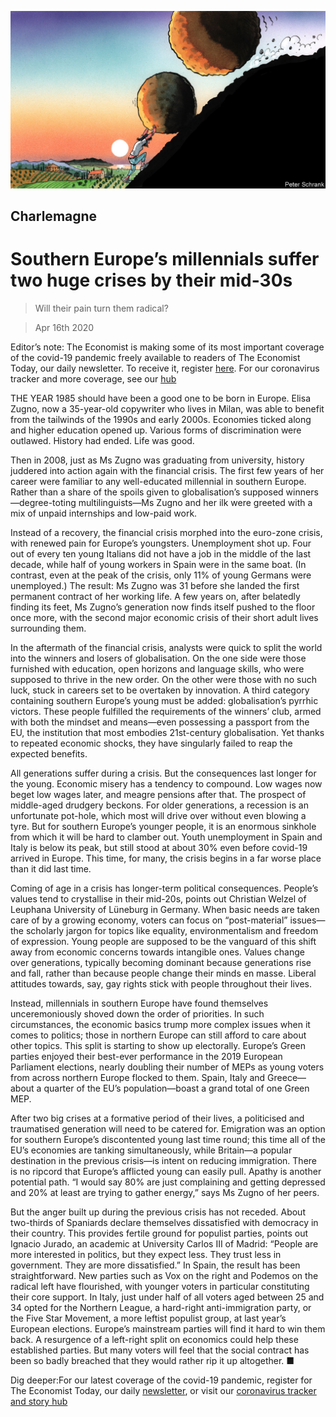 ![](./images/20200418_EUD000_0.jpg)

## Charlemagne

# Southern Europe’s millennials suffer two huge crises by their mid-30s

> Will their pain turn them radical?

> Apr 16th 2020

Editor’s note: The Economist is making some of its most important coverage of the covid-19 pandemic freely available to readers of The Economist Today, our daily newsletter. To receive it, register [here](https://www.economist.com//newslettersignup). For our coronavirus tracker and more coverage, see our [hub](https://www.economist.com//coronavirus)

THE YEAR 1985 should have been a good one to be born in Europe. Elisa Zugno, now a 35-year-old copywriter who lives in Milan, was able to benefit from the tailwinds of the 1990s and early 2000s. Economies ticked along and higher education opened up. Various forms of discrimination were outlawed. History had ended. Life was good.

Then in 2008, just as Ms Zugno was graduating from university, history juddered into action again with the financial crisis. The first few years of her career were familiar to any well-educated millennial in southern Europe. Rather than a share of the spoils given to globalisation’s supposed winners—degree-toting multilinguists—Ms Zugno and her ilk were greeted with a mix of unpaid internships and low-paid work.

Instead of a recovery, the financial crisis morphed into the euro-zone crisis, with renewed pain for Europe’s youngsters. Unemployment shot up. Four out of every ten young Italians did not have a job in the middle of the last decade, while half of young workers in Spain were in the same boat. (In contrast, even at the peak of the crisis, only 11% of young Germans were unemployed.) The result: Ms Zugno was 31 before she landed the first permanent contract of her working life. A few years on, after belatedly finding its feet, Ms Zugno’s generation now finds itself pushed to the floor once more, with the second major economic crisis of their short adult lives surrounding them.

In the aftermath of the financial crisis, analysts were quick to split the world into the winners and losers of globalisation. On the one side were those furnished with education, open horizons and language skills, who were supposed to thrive in the new order. On the other were those with no such luck, stuck in careers set to be overtaken by innovation. A third category containing southern Europe’s young must be added: globalisation’s pyrrhic victors. These people fulfilled the requirements of the winners’ club, armed with both the mindset and means—even possessing a passport from the EU, the institution that most embodies 21st-century globalisation. Yet thanks to repeated economic shocks, they have singularly failed to reap the expected benefits.

All generations suffer during a crisis. But the consequences last longer for the young. Economic misery has a tendency to compound. Low wages now beget low wages later, and meagre pensions after that. The prospect of middle-aged drudgery beckons. For older generations, a recession is an unfortunate pot-hole, which most will drive over without even blowing a tyre. But for southern Europe’s younger people, it is an enormous sinkhole from which it will be hard to clamber out. Youth unemployment in Spain and Italy is below its peak, but still stood at about 30% even before covid-19 arrived in Europe. This time, for many, the crisis begins in a far worse place than it did last time.

Coming of age in a crisis has longer-term political consequences. People’s values tend to crystallise in their mid-20s, points out Christian Welzel of Leuphana University of Lüneburg in Germany. When basic needs are taken care of by a growing economy, voters can focus on “post-material” issues—the scholarly jargon for topics like equality, environmentalism and freedom of expression. Young people are supposed to be the vanguard of this shift away from economic concerns towards intangible ones. Values change over generations, typically becoming dominant because generations rise and fall, rather than because people change their minds en masse. Liberal attitudes towards, say, gay rights stick with people throughout their lives.

Instead, millennials in southern Europe have found themselves unceremoniously shoved down the order of priorities. In such circumstances, the economic basics trump more complex issues when it comes to politics; those in northern Europe can still afford to care about other topics. This split is starting to show up electorally. Europe’s Green parties enjoyed their best-ever performance in the 2019 European Parliament elections, nearly doubling their number of MEPs as young voters from across northern Europe flocked to them. Spain, Italy and Greece—about a quarter of the EU’s population—boast a grand total of one Green MEP.

After two big crises at a formative period of their lives, a politicised and traumatised generation will need to be catered for. Emigration was an option for southern Europe’s discontented young last time round; this time all of the EU’s economies are tanking simultaneously, while Britain—a popular destination in the previous crisis—is intent on reducing immigration. There is no ripcord that Europe’s afflicted young can easily pull. Apathy is another potential path. “I would say 80% are just complaining and getting depressed and 20% at least are trying to gather energy,” says Ms Zugno of her peers.

But the anger built up during the previous crisis has not receded. About two-thirds of Spaniards declare themselves dissatisfied with democracy in their country. This provides fertile ground for populist parties, points out Ignacio Jurado, an academic at University Carlos III of Madrid: “People are more interested in politics, but they expect less. They trust less in government. They are more dissatisfied.” In Spain, the result has been straightforward. New parties such as Vox on the right and Podemos on the radical left have flourished, with younger voters in particular constituting their core support. In Italy, just under half of all voters aged between 25 and 34 opted for the Northern League, a hard-right anti-immigration party, or the Five Star Movement, a more leftist populist group, at last year’s European elections. Europe’s mainstream parties will find it hard to win them back. A resurgence of a left-right split on economics could help these established parties. But many voters will feel that the social contract has been so badly breached that they would rather rip it up altogether. ■

Dig deeper:For our latest coverage of the covid-19 pandemic, register for The Economist Today, our daily [newsletter](https://www.economist.com//newslettersignup), or visit our [coronavirus tracker and story hub](https://www.economist.com//coronavirus)